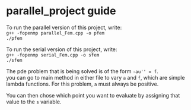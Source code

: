 # parallel_project guide

To run the parallel version of this project, write: <br>
`g++ -fopenmp parallel_Fem.cpp -o pfem ` <br>
`./pfem`

To run the serial version of this project, write: <br>
`g++ -fopenmp serial_Fem.cpp -o sfem` <br>
`./sfem`

The pde problem that is being solved is of the form `-au'' = f`. <br>
you can go to main method in either file to vary `a` and `f`, which are simple lambda functions.
For this problem, `a` must always be positive.<br>

You can then chose which point you want to evaluate by assigning that value to the `s` variable.

